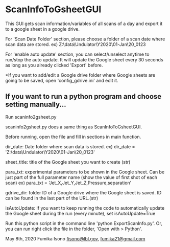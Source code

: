 # ScanInfoToGsheetGUI
This GUI gets scan information/variables of all scans of a day and export it to a google sheet in a google drive.

For 'Scan Date Folder' section, please choose a folder of a scan date where scan data are stored.
    ex) Z:\\data\\Undulator\\Y2020\\01-Jan\\20_0123
    
For 'enable auto update' section, you can select/unselect anytime to run/stop the auto update. It will update the Google sheet every 30 seconds as long as you already clicked 'Export' before.
    
*If you want to add/edit a Google drive folder where Google sheets are going to be saved, open 'config_gdrive.ini' and edit it.

## If you want to run a python program and choose setting manually...
Run scaninfo2gsheet.py

scaninfo2gsheet.py does a same thing as ScanInfoToGsheetGUI.

Before running, open the file and fill in sections in main function.

dir_date: Date folder where scan data is stored.
    ex) dir_date = 'Z:\\data\\Undulator\\Y2020\\01-Jan\\20_0123'
    
sheet_title: title of the Google sheet you want to create (str)

para_txt: experimental parameters to be shown in the Google sheet. Can be just part of the full parameter name (show the value of first shot of each scan) 
    ex) para_txt = 'Jet_X,Jet_Y,Jet_Z,Pressure,separation'
    
gdrive_dir: folder ID of a Google drive where the Google sheet is saved. ID can be found in the last part of the URL.(str)

isAutoUpdate: If you want to keep running the code to automatically update the Google sheet during the run (every minute), set isAutoUpdate=True

Run this python script in the command line 'python ExportScanInfo.py'.
Or, you can run right click the file in the folder, 'Open with > Python'.


May 8th, 2020
Fumika Isono
fisono@lbl.gov, fumika21@gmail.com
